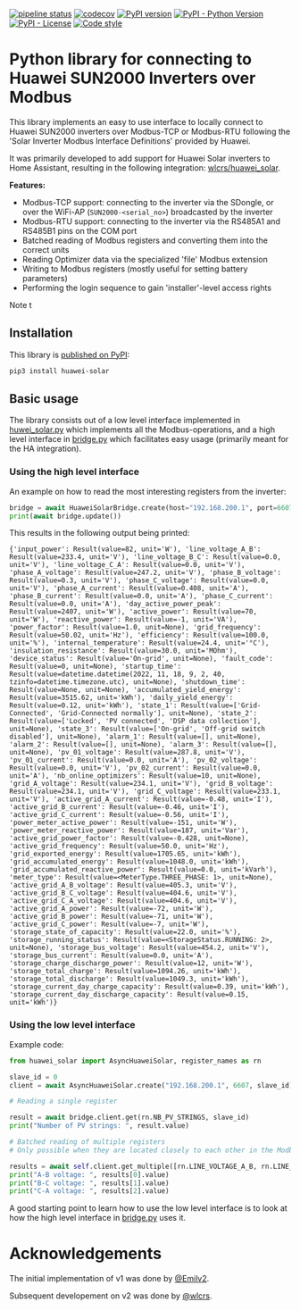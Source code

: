 [![pipeline status](https://gitlab.com/Emilv2/huawei-solar/badges/master/pipeline.svg)](https://gitlab.com/Emilv2/huawei-solar/commits/master)
[![codecov](https://codecov.io/gl/Emilv2/huawei-solar/branch/master/graph/badge.svg)](https://codecov.io/gl/Emilv2/huawei-solar)
[![PyPI version](https://badge.fury.io/py/huawei-solar.svg)](https://badge.fury.io/py/huawei-solar)
[![PyPI - Python Version](https://img.shields.io/pypi/pyversions/huawei-solar.svg)](https://pypi.org/project/huawei-solar/)
[![PyPI - License](https://img.shields.io/pypi/l/huawei-solar.svg)](https://choosealicense.com/licenses/mit/)
[![Code style](https://img.shields.io/badge/code%20style-black-000000.svg)](https://github.com/python/black)

# Python library for connecting to Huawei SUN2000 Inverters over Modbus

This library implements an easy to use interface to locally connect to Huawei SUN2000 inverters over 
Modbus-TCP or Modbus-RTU following the 'Solar Inverter Modbus Interface Definitions' provided by Huawei.

It was primarily developed to add support for Huawei Solar inverters to Home Assistant, resulting
in the following integration: [wlcrs/huawei_solar](https://github.com/wlcrs/huawei_solar). 

**Features:**
- Modbus-TCP support: connecting to the inverter via the SDongle, or over the WiFi-AP (`SUN2000-<serial_no>`) 
  broadcasted by the inverter
- Modbus-RTU support: connecting to the inverter via the RS485A1 and RS485B1 pins on the COM port
- Batched reading of Modbus registers and converting them into the correct units
- Reading Optimizer data via the specialized 'file' Modbus extension  
- Writing to Modbus registers (mostly useful for setting battery parameters)
- Performing the login sequence to gain 'installer'-level access rights

Note t

## Installation

This library is [published on PyPI](https://pypi.org/project/huawei-solar/):

```bash
pip3 install huawei-solar
```

## Basic usage

The library consists out of a low level interface implemented in [huwei_solar.py](src/huawei_solar/huawei_solar.py) which implements all the Modbus-operations, and a high level interface in [bridge.py](src/huawei_solar/bridge.py) which facilitates easy usage (primarily meant for the HA integration). 

### Using the high level interface

An example on how to read the most interesting registers from the inverter:

```py
bridge = await HuaweiSolarBridge.create(host="192.168.200.1", port=6607)
print(await bridge.update())
```

This results in the following output being printed:

```
{'input_power': Result(value=82, unit='W'), 'line_voltage_A_B': Result(value=233.4, unit='V'), 'line_voltage_B_C': Result(value=0.0, unit='V'), 'line_voltage_C_A': Result(value=0.0, unit='V'), 'phase_A_voltage': Result(value=247.2, unit='V'), 'phase_B_voltage': Result(value=0.3, unit='V'), 'phase_C_voltage': Result(value=0.0, unit='V'), 'phase_A_current': Result(value=0.408, unit='A'), 'phase_B_current': Result(value=0.0, unit='A'), 'phase_C_current': Result(value=0.0, unit='A'), 'day_active_power_peak': Result(value=2407, unit='W'), 'active_power': Result(value=70, unit='W'), 'reactive_power': Result(value=-1, unit='VA'), 'power_factor': Result(value=1.0, unit=None), 'grid_frequency': Result(value=50.02, unit='Hz'), 'efficiency': Result(value=100.0, unit='%'), 'internal_temperature': Result(value=24.4, unit='°C'), 'insulation_resistance': Result(value=30.0, unit='MOhm'), 'device_status': Result(value='On-grid', unit=None), 'fault_code': Result(value=0, unit=None), 'startup_time': Result(value=datetime.datetime(2022, 11, 18, 9, 2, 40, tzinfo=datetime.timezone.utc), unit=None), 'shutdown_time': Result(value=None, unit=None), 'accumulated_yield_energy': Result(value=3515.62, unit='kWh'), 'daily_yield_energy': Result(value=0.12, unit='kWh'), 'state_1': Result(value=['Grid-Connected', 'Grid-Connected normally'], unit=None), 'state_2': Result(value=['Locked', 'PV connected', 'DSP data collection'], unit=None), 'state_3': Result(value=['On-grid', 'Off-grid switch disabled'], unit=None), 'alarm_1': Result(value=[], unit=None), 'alarm_2': Result(value=[], unit=None), 'alarm_3': Result(value=[], unit=None), 'pv_01_voltage': Result(value=287.8, unit='V'), 'pv_01_current': Result(value=0.0, unit='A'), 'pv_02_voltage': Result(value=0.0, unit='V'), 'pv_02_current': Result(value=0.0, unit='A'), 'nb_online_optimizers': Result(value=10, unit=None), 'grid_A_voltage': Result(value=234.1, unit='V'), 'grid_B_voltage': Result(value=234.1, unit='V'), 'grid_C_voltage': Result(value=233.1, unit='V'), 'active_grid_A_current': Result(value=-0.48, unit='I'), 'active_grid_B_current': Result(value=-0.46, unit='I'), 'active_grid_C_current': Result(value=-0.56, unit='I'), 'power_meter_active_power': Result(value=-151, unit='W'), 'power_meter_reactive_power': Result(value=187, unit='Var'), 'active_grid_power_factor': Result(value=-0.428, unit=None), 'active_grid_frequency': Result(value=50.0, unit='Hz'), 'grid_exported_energy': Result(value=1705.65, unit='kWh'), 'grid_accumulated_energy': Result(value=1048.0, unit='kWh'), 'grid_accumulated_reactive_power': Result(value=0.0, unit='kVarh'), 'meter_type': Result(value=<MeterType.THREE_PHASE: 1>, unit=None), 'active_grid_A_B_voltage': Result(value=405.3, unit='V'), 'active_grid_B_C_voltage': Result(value=404.6, unit='V'), 'active_grid_C_A_voltage': Result(value=404.6, unit='V'), 'active_grid_A_power': Result(value=-72, unit='W'), 'active_grid_B_power': Result(value=-71, unit='W'), 'active_grid_C_power': Result(value=-7, unit='W'), 'storage_state_of_capacity': Result(value=22.0, unit='%'), 'storage_running_status': Result(value=<StorageStatus.RUNNING: 2>, unit=None), 'storage_bus_voltage': Result(value=454.2, unit='V'), 'storage_bus_current': Result(value=0.0, unit='A'), 'storage_charge_discharge_power': Result(value=12, unit='W'), 'storage_total_charge': Result(value=1094.26, unit='kWh'), 'storage_total_discharge': Result(value=1049.3, unit='kWh'), 'storage_current_day_charge_capacity': Result(value=0.39, unit='kWh'), 'storage_current_day_discharge_capacity': Result(value=0.15, unit='kWh')}
```

### Using the low level interface

Example code:

```py
from huawei_solar import AsyncHuaweiSolar, register_names as rn

slave_id = 0
client = await AsyncHuaweiSolar.create("192.168.200.1", 6607, slave_id)

# Reading a single register

result = await bridge.client.get(rn.NB_PV_STRINGS, slave_id)
print("Number of PV strings: ", result.value)

# Batched reading of multiple registers
# Only possible when they are located closely to each other in the Modbus register space

results = await self.client.get_multiple([rn.LINE_VOLTAGE_A_B, rn.LINE_VOLTAGE_B_C, rn.LINE_VOLTAGE_C_A], self.slave_id)
print("A-B voltage: ", results[0].value)
print("B-C voltage: ", results[1].value)
print("C-A voltage: ", results[2].value)
```

A good starting point to learn how to use the low level interface is to look at how the high level interface in 
[bridge.py](src/huawei_solar/bridge.py) uses it.

# Acknowledgements

The initial implementation of v1 was done by [@Emilv2](https://gitlab.com/Emilv2/huawei-solar/-/tree/1.1.0).

Subsequent developement on v2 was done by [@wlcrs](https://github.com/wlcrs/huawei_solar).
